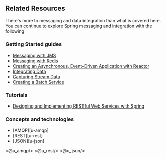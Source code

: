 ## Related Resources

There's more to messaging and data integration than what is covered here. You can continue to explore Spring messaging and integration with the following

### Getting Started guides

* [Messaging with JMS][gs-messaging-jms]
* [Messaging with Redis][gs-messaging-redis]
* [Creating an Asynchronous, Event-Driven Application with Reactor][gs-messaging-reactor]
* [Integrating Data][gs-integration]
* [Capturing Stream Data][gs-capturing-stream-data]
* [Creating a Batch Service][gs-batch-processing]

[gs-messaging-jms]: /guides/gs/messaging-jms/
[gs-messaging-redis]: /guides/gs/messaging-redis/
[gs-messaging-reactor]: /guides/gs/messaging-reactor/
[gs-integration]: /guides/gs/integration/
[gs-capturing-stream-data]: /guides/gs/capturing-stream-data/
[gs-batch-processing]: /guides/gs/batch-processing/

### Tutorials

* [Designing and Implementing RESTful Web Services with Spring][tut-rest]

[tut-rest]: /guides/tutorials/rest

### Concepts and technologies

* [AMQP][u-amqp]
* [REST][u-rest]
* [JSON][u-json]

<@u_amqp/>
<@u_rest/>
<@u_json/>
